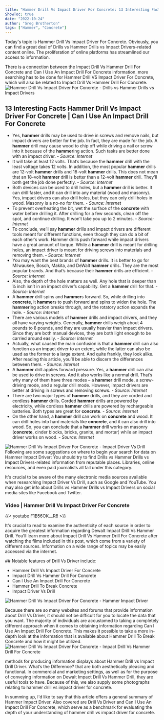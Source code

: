```yaml
---
title: "Hammer Drill Vs Impact Driver For Concrete: 13 Interesting Facts"
ShowToc: true 
date: "2022-10-24"
author: "Greg Brotherton" 
tags: ["Hammer", "Concrete"]
---
```


Today's topic is Hammer Drill Vs Impact Driver For Concrete. Obviously, you can find a great deal of Drills vs Hammer Drills vs Impact Drivers-related content online. The proliferation of online platforms has streamlined our access to information.

There is a connection between the Impact Drill Vs Hammer Drill For Concrete and Can I Use An Impact Drill For Concrete information. more searching has to be done for Hammer Drill VS Impact Driver For Concrete, which will also be related to Impact Drill Vs Hammer Drill For Concrete.
<img loading="lazy" src="http://www.thesawguy.com/wp-content/uploads/2016/12/hammer-drill-vs-regular-drill.png" onerror="this.onerror=null;this.src='https://blogger.googleusercontent.com/img/a/AVvXsEhe7F7TRXHtjiKvHb5vS7DmnxvpHiDyoYyYvm1nHB3Qp2_w3BnM6A2eq4v7FYxCC9bfZt3a9vIMtAYEKUiaDQbHMg-ViyGmRIj39MLp0bGFfgfYw1Dc9q_H-T0wiTm3l0Uq42dETrN9eC8aGJ9_IORZsxST1AcLR7np1koOfcc7tnHa4S8Mwz_xD9d0=s16000';" alt="Hammer Drill Vs Impact Driver For Concrete - Drills vs Hammer Drills vs Impact Drivers" >

## 13 Interesting Facts Hammer Drill Vs Impact Driver For Concrete | Can I Use An Impact Drill For Concrete
-   Yes, **hammer** drills may be used to drive in screws and remove nails, but impact drivers are better for the job. In fact, they are made for the job. A **hammer** drill may cause wood to chip off while driving a nail or screw into it because of the **hammer**ing action. Such tasks are better done with an impact driver. - <cite>Source: Internet</cite>
-   It will take at least 12 volts. That’s because the **hammer** drill with the least voltage takes 12 volts. In addition, the most popular **hammer** drills are 12-volt **hammer** drills and 18-volt **hammer** drills. This does not mean that an 18-volt **hammer** drill is better than a 12-volt **hammer** drill. They’ll both get the job done perfectly. - <cite>Source: Internet</cite>
-   Both devices can be used to drill holes, but a **hammer** drill is better. It can drill faster, and it can drill into any material (wood and masonry). Yes, impact drivers can also drill holes, but they can only drill holes in wood. Masonry is a no-no for them. - <cite>Source: Internet</cite>
-   To prevent overheating the bit, wet the surface of the **concrete** with water before drilling it. After drilling for a few seconds, clean off the spot, and continue drilling. It won’t take you up to 2 minutes. - <cite>Source: Internet</cite>
-   To conclude, we’ll say **hammer** drills and impact drivers are different tools meant for different functions, even though they can do a bit of each other’s work. Hammer drills push forward while impact drivers have a great amount of torque. While a **hammer** drill is meant for drilling holes, an impact driver is meant for driving screws into materials and removing them. - <cite>Source: Internet</cite>
-   You may want the best brands of **hammer** drills. It is better to go for Milwaukee, Bosch, Makita, and DeWalt **hammer** drills. They are the most popular brands. And that’s because their **hammer** drills are efficient. - <cite>Source: Internet</cite>
-   Also, the depth of the hole matters as well. Any hole that is deeper than ¼ inch isn’t in an impact driver’s capability. Get a **hammer** drill for that. - <cite>Source: Internet</cite>
-   A **hammer** drill spins and **hammer**s forward. So, while drilling into **concrete**, it **hammer**s to push forward and spins to widen the hole. The **hammer**ing action breaks through, and the rotatory action expands the hole. - <cite>Source: Internet</cite>
-   There are various models of **hammer** drills and impact drivers, and they all have varying weights. Generally, **hammer** drills weigh about 4 pounds to 8 pounds, and they are usually heavier than impact drivers. Since they are both manual devices, they are both light enough to be carried around easily. - <cite>Source: Internet</cite>
-   Actually, what caused the main confusion is that a **hammer** drill can also function as an impact driver to an extent, while the latter can also be used as the former to a large extent. And quite frankly, they look alike. After reading this article, you’ll be able to discern the differences between them. - <cite>Source: Internet</cite>
-   A **hammer** drill applies forward pressure. Yes, a **hammer** drill can also be used to drive in screws. And it also works like a normal drill. That’s why many of them have three modes – a **hammer** drill mode, a screw-driving mode, and a regular drill mode. However, impact drivers are better at driving in screws and removing screws. - <cite>Source: Internet</cite>
-   There are two major types of **hammer** drills, and they are corded and cordless **hammer** drills. Corded **hammer** drills are powered by electricity, while cordless **hammer** drills are powered by rechargeable batteries. Both types are great for **concrete**. - <cite>Source: Internet</cite>
-   On the other hand, a **hammer** drill can work on **concrete** and wood. It can drill holes into hard materials like **concrete**, and it can also drill into wood. So, you can conclude that a **hammer** drill works on masonry (**concrete**, cinder blocks, bricks, granite, and mortar) while an impact driver works on wood. - <cite>Source: Internet</cite>


<img loading="lazy" src="https://images.elist.store/uploads/20160512093155-YVO3VP/LRO9JW114833.jpg" onerror="this.onerror=null;this.src='https://blogger.googleusercontent.com/img/a/AVvXsEhe7F7TRXHtjiKvHb5vS7DmnxvpHiDyoYyYvm1nHB3Qp2_w3BnM6A2eq4v7FYxCC9bfZt3a9vIMtAYEKUiaDQbHMg-ViyGmRIj39MLp0bGFfgfYw1Dc9q_H-T0wiTm3l0Uq42dETrN9eC8aGJ9_IORZsxST1AcLR7np1koOfcc7tnHa4S8Mwz_xD9d0=s16000';" alt="Hammer Drill Vs Impact Driver For Concrete - Impact Driver Vs Drill" >
Following are some suggestions on where to begin your search for data on Hammer Impact Driver:
You should try to find Drills vs Hammer Drills vs Impact Drivers-related information from reputable places. Libraries, online resources, and even paid journalists all fall under this category.

It's crucial to be aware of the many electronic media sources available when researching Impact Driver Vs Drill, such as Google and YouTube. You may also get info about Drills vs Hammer Drills vs Impact Drivers on social media sites like Facebook and Twitter.

### Video | Hammer Drill Vs Impact Driver For Concrete
{{< youtube F1B56OK__R8 >}} 


It's crucial to read to examine the authenticity of each source in order to acquire the greatest information regarding Dewalt Impact Drill Vs Hammer Drill.
You'll learn more about Impact Drill Vs Hammer Drill For Concrete after watching the films included in this post, which come from a variety of different sources. Information on a wide range of topics may be easily accessed via the internet.
<script async="async" data-cfasync="false" src="//normallydemandedalter.com/fe63df3c5408708b15d8dc3d9b206b31/invoke.js"></script>
<div id="container-fe63df3c5408708b15d8dc3d9b206b31"></div>
## Notable features of Drill Vs Driver include:

- Hammer Drill Vs Impact Driver For Concrete
- Impact Drill Vs Hammer Drill For Concrete
- Can I Use An Impact Drill For Concrete
- Hammer Drill To Break Concrete
- Impact Driver Vs Drill

 <img loading="lazy" src="https://drillingnerd.com/wp-content/uploads/2021/02/Metal-Drill-Bits-vs-Wood-Drill-Bits.png" onerror="this.onerror=null;this.src='https://blogger.googleusercontent.com/img/a/AVvXsEhe7F7TRXHtjiKvHb5vS7DmnxvpHiDyoYyYvm1nHB3Qp2_w3BnM6A2eq4v7FYxCC9bfZt3a9vIMtAYEKUiaDQbHMg-ViyGmRIj39MLp0bGFfgfYw1Dc9q_H-T0wiTm3l0Uq42dETrN9eC8aGJ9_IORZsxST1AcLR7np1koOfcc7tnHa4S8Mwz_xD9d0=s16000';" alt="Hammer Drill Vs Impact Driver For Concrete - Hammer Impact Driver" >

Because there are so many websites and forums that provide information about Drill Vs Driver, it should not be difficult for you to locate the data that you want.
The majority of individuals are accustomed to taking a completely different approach when it comes to obtaining information regarding Can I Use An Impact Drill For Concrete. This makes it possible to take a more in-depth look at the information that is available about Hammer Drill To Break Concrete and how it might be utilized.
<img loading="lazy" src="https://woodworkingtoolkit.com/wp-content/uploads/2018/01/Hammer-Drill-vs-Impact-Driver.jpg" onerror="this.onerror=null;this.src='https://blogger.googleusercontent.com/img/a/AVvXsEhe7F7TRXHtjiKvHb5vS7DmnxvpHiDyoYyYvm1nHB3Qp2_w3BnM6A2eq4v7FYxCC9bfZt3a9vIMtAYEKUiaDQbHMg-ViyGmRIj39MLp0bGFfgfYw1Dc9q_H-T0wiTm3l0Uq42dETrN9eC8aGJ9_IORZsxST1AcLR7np1koOfcc7tnHa4S8Mwz_xD9d0=s16000';" alt="Hammer Drill Vs Impact Driver For Concrete - Impact Drill Vs Hammer Drill For Concrete" >

methods for producing information displays about Hammer Drill vs Impact Drill Driver. What’s the Difference? that are both aesthetically pleasing and functional. In commercial and marketing settings, as well as for the purpose of conveying information on Dewalt Impact Drill Vs Hammer Drill, they are useful tools to have. Because of this, we also supply some photographs relating to hammer drill vs impact driver for concrete.

In summing up, I'd like to say that this article offers a general summary of Hammer Impact Driver. Also covered are Drill Vs Driver and Can I Use An Impact Drill For Concrete, which serve as a benchmark for evaluating the depth of your understanding of hammer drill vs impact driver for concrete.
	

